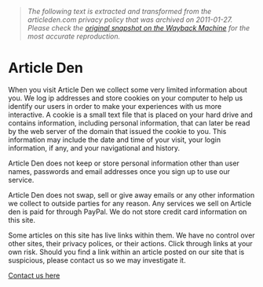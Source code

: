 > *The following text is extracted and transformed from the articleden.com privacy policy that was archived on 2011-01-27. Please check the [original snapshot on the Wayback Machine](https://web.archive.org/web/20110127121614id_/http%3A//articleden.com/%3Fpage_id%3D442) for the most accurate reproduction.*

# Article Den

When you visit Article Den we collect some very limited information about you. We log ip addresses and store cookies on your computer to help us identify our users in order to make your experiences with us more interactive. A cookie is a small text file that is placed on your hard drive and contains information, including personal information, that can later be read by the web server of the domain that issued the cookie to you. This information may include the date and time of your visit, your login information, if any, and your navigational and history.  


Article Den does not keep or store personal information other than user names, passwords and email addresses once you sign up to use our service.

Article Den does not swap, sell or give away emails or any other information we collect to outside parties for any reason. Any services we sell on Article den is paid for through PayPal. We do not store credit card information on this site.

Some articles on this site has live links within them. We have no control over other sites, their privacy polices, or their actions. Click through links at your own risk. Should you find a link within an article posted on our site that is suspicious, please contact us so we may investigate it.

[Contact us here](http://articleden.com/?page_id=39)
